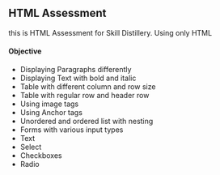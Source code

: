 ## HTML Assessment

this is HTML Assessment for Skill Distillery. Using only HTML

#### Objective

* Displaying Paragraphs differently
* Displaying Text with bold and italic
* Table with different column and row size
* Table with regular row and header row
* Using image tags
* Using Anchor tags
* Unordered and ordered list with nesting
* Forms with various input types
 * Text
 * Select
 * Checkboxes
 * Radio
